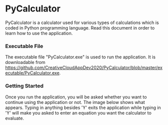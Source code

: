# PyCalculator
PyCalculator is a calculator used for various types of calculations which is coded in Python programming language. Read this document in order to learn how
to use the application.

### Executable File
The executable file "PyCalculator.exe" is used to run the application. It is downloadable from https://github.com/CreativeCloudAppDev2020/PyCalculator/blob/master/executable/PyCalculator.exe.

### Getting Started

Once you run the application, you will be asked whether you want to continue using the application or not. The image below shows what appears. 
Typing in anything besides 'Y' exits the application while typing in 'Y' will make you asked to enter an equation you want the calculator
to evaluate.
